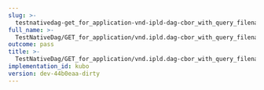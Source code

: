```yaml
---
slug: >-
  testnativedag-get_for_application-vnd-ipld-dag-cbor_with_query_filename_includes_content-disposition_with_custom_filename
full_name: >-
  TestNativeDag/GET_for_application/vnd.ipld.dag-cbor_with_query_filename_includes_Content-Disposition_with_custom_filename
outcome: pass
title: >-
  TestNativeDag/GET_for_application/vnd.ipld.dag-cbor_with_query_filename_includes_Content-Disposition_with_custom_filename
implementation_id: kubo
version: dev-44b0eaa-dirty
---
```


